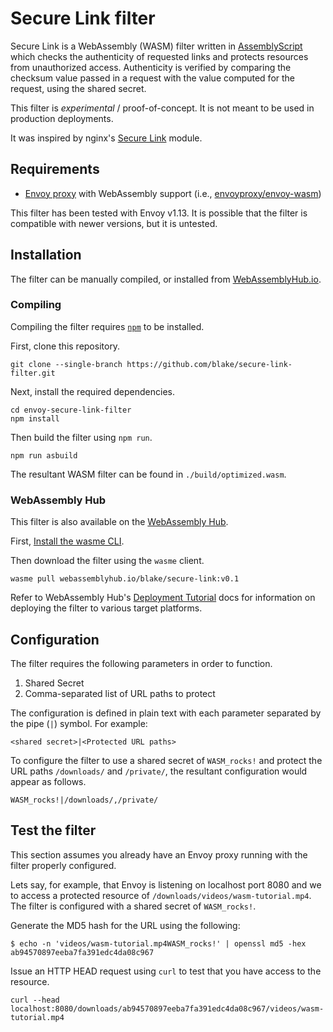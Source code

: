 # Secure Link filter

Secure Link is a WebAssembly (WASM) filter written in
[AssemblyScript](https://docs.assemblyscript.org/) which checks the authenticity
of requested links and protects resources from unauthorized access. Authenticity
is verified by comparing the checksum value passed in a request with the value
computed for the request, using the shared secret.

This filter is *experimental* / proof-of-concept. It is not meant to be used in
production deployments.

It was inspired by nginx's [Secure Link][ngx_http_secure_link_url] module.

## Requirements

* [Envoy proxy][envoy_url] with WebAssembly support (i.e., [envoyproxy/envoy-wasm][envoy_wasm_url])

This filter has been tested with Envoy v1.13. It is possible that the filter
is compatible with newer versions, but it is untested.

## Installation

The filter can be manually compiled, or installed from
[WebAssemblyHub.io][webassembly_hub_url].

### Compiling

Compiling the filter requires [`npm`](https://www.npmjs.com/) to be installed.

First, clone this repository.

```shell
git clone --single-branch https://github.com/blake/secure-link-filter.git
```

Next, install the required dependencies.

```shell
cd envoy-secure-link-filter
npm install
```

Then build the filter using `npm run`.

```shell
npm run asbuild
```

The resultant WASM filter can be found in `./build/optimized.wasm`.

### WebAssembly Hub

This filter is also available on the [WebAssembly Hub][webassembly_hub_url].

First, [Install the wasme CLI][wasme_cli_install].

Then download the filter using the `wasme` client.

```shell
wasme pull webassemblyhub.io/blake/secure-link:v0.1
```

Refer to WebAssembly Hub's
[Deployment Tutorial](https://docs.solo.io/web-assembly-hub/latest/tutorial_code/deploy_tutorials/) docs for information on deploying the filter to various
target platforms.

## Configuration

The filter requires the following parameters in order to function.

1. Shared Secret
1. Comma-separated list of URL paths to protect

The configuration is defined in plain text with each parameter separated by the
pipe (`|`) symbol. For example:

```plaintext
<shared secret>|<Protected URL paths>
```

To configure the filter to use a shared secret of `WASM_rocks!` and protect the
URL paths `/downloads/` and `/private/`, the resultant configuration would
appear as follows.

```plaintext
WASM_rocks!|/downloads/,/private/
```

## Test the filter

This section assumes you already have an Envoy proxy running with the filter
properly configured.

Lets say, for example, that Envoy is listening on localhost port 8080 and we to
access a protected resource of `/downloads/videos/wasm-tutorial.mp4`. The filter
is configured with a shared secret of `WASM_rocks!`.

Generate the MD5 hash for the URL using the following:

```shell
$ echo -n 'videos/wasm-tutorial.mp4WASM_rocks!' | openssl md5 -hex
ab94570897eeba7fa391edc4da08c967
```

Issue an HTTP HEAD request using `curl` to test that you have access to the
resource.

```shell
curl --head localhost:8080/downloads/ab94570897eeba7fa391edc4da08c967/videos/wasm-tutorial.mp4
```

[envoy_url]: https://www.envoyproxy.io/
[envoy_wasm_url]: https://github.com/envoyproxy/envoy-wasm
[ngx_http_secure_link_url]: http://nginx.org/en/docs/http/ngx_http_secure_link_module.html
[proxy_runtime_url]: https://github.com/solo-io/proxy-runtime
[wasme_cli_install]: https://docs.solo.io/web-assembly-hub/latest/tutorial_code/getting_started/#install-the-wasme-cli
[webassembly_hub_url]: https://webassemblyhub.io/
